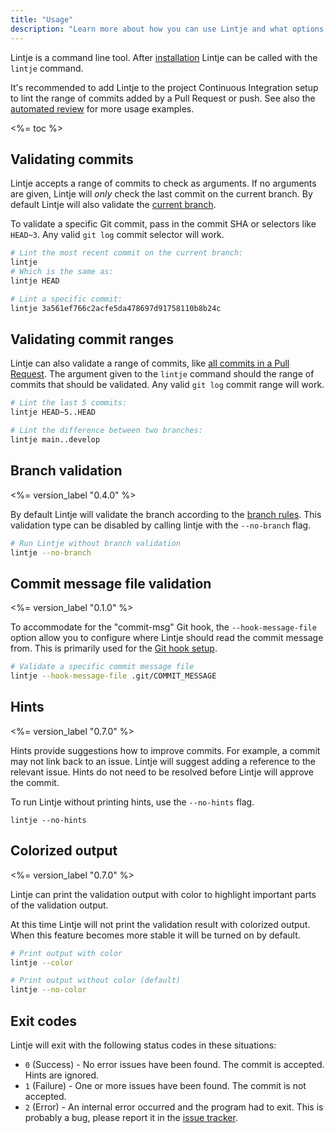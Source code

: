 ```yaml
---
title: "Usage"
description: "Learn more about how you can use Lintje and what options are available."
---
```


Lintje is a command line tool. After [installation] Lintje can be called with the `lintje` command.

It's recommended to add Lintje to the project Continuous Integration setup to lint the range of commits added by a Pull Request or push. See also the [automated review] for more usage examples.

<%= toc %>

## Validating commits

Lintje accepts a range of commits to check as arguments. If no arguments are given, Lintje will _only_ check the last commit on the current branch. By default Lintje will also validate the [current branch](#branch-validation).

To validate a specific Git commit, pass in the commit SHA or selectors like `HEAD~3`. Any valid `git log` commit selector will work.

```sh
# Lint the most recent commit on the current branch:
lintje
# Which is the same as:
lintje HEAD

# Lint a specific commit:
lintje 3a561ef766c2acfe5da478697d91758110b8b24c
```

## Validating commit ranges

Lintje can also validate a range of commits, like [all commits in a Pull Request][automated review]. The argument given to the `lintje` command should the range of commits that should be validated. Any valid `git log` commit range will work.

```sh
# Lint the last 5 commits:
lintje HEAD~5..HEAD

# Lint the difference between two branches:
lintje main..develop
```

## Branch validation

<%= version_label "0.4.0" %>

By default Lintje will validate the branch according to the [branch rules](/docs/rules/branch/). This validation type can be disabled by calling lintje with the `--no-branch` flag.

```sh
# Run Lintje without branch validation
lintje --no-branch
```

## Commit message file validation

<%= version_label "0.1.0" %>

To accommodate for the "commit-msg" Git hook, the `--hook-message-file` option allow you to configure where Lintje should read the commit message from. This is primarily used for the [Git hook setup](/docs/git-hooks/).

```sh
# Validate a specific commit message file
lintje --hook-message-file .git/COMMIT_MESSAGE
```

## Hints

<%= version_label "0.7.0" %>

Hints provide suggestions how to improve commits. For example, a commit may not link back to an issue. Lintje will suggest adding a reference to the relevant issue. Hints do not need to be resolved before Lintje will approve the commit.

To run Lintje without printing hints, use the `--no-hints` flag.

```
lintje --no-hints
```

## Colorized output

<%= version_label "0.7.0" %>

Lintje can print the validation output with color to highlight important parts of the validation output.

At this time Lintje will not print the validation result with colorized output. When this feature becomes more stable it will be turned on by default.

```sh
# Print output with color
lintje --color

# Print output without color (default)
lintje --no-color
```

## Exit codes

Lintje will exit with the following status codes in these situations:

- `0` (Success) - No error issues have been found. The commit is accepted. Hints are ignored.
- `1` (Failure) - One or more issues have been found. The commit is not accepted.
- `2` (Error) - An internal error occurred and the program had to exit. This is probably a bug, please report it in the [issue tracker][issues].

[issues]: <%= site.metadata.issue_tracker %>
[installation]: /docs/installation/
[automated review]: /docs/automated-review/
